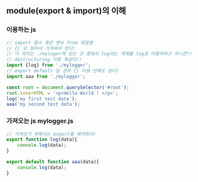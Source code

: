 ## module(export & import)의 이해

### 이용하는 js
```javascript
// import 함수 혹은 변수 from 파일명
// {} 로 묶어서 가져와야 한다!
// 이 의미는 ./myloger에 있는 것 중에서 log라는 객체를 log로 이용하려고 하니깐!!
// destructuring 이랑 똑같다!!
import {log} from './mylogger';
// export default 일 경우 {} 이용 안해도 된다!
import aaa from './mylogger';

const root = document.querySelector('#root');
root.innerHTML = '<p>Hello World ! </p>';
log('my first test data');
aaa('my second test data');
```

### 가져오는 js mylogger.js
```javascript
// 가져오기 위해서는 export를 해야한다!
export function log(data){
    console.log(data);
}

export default function aaa(data){
    console.log(data);
}
```